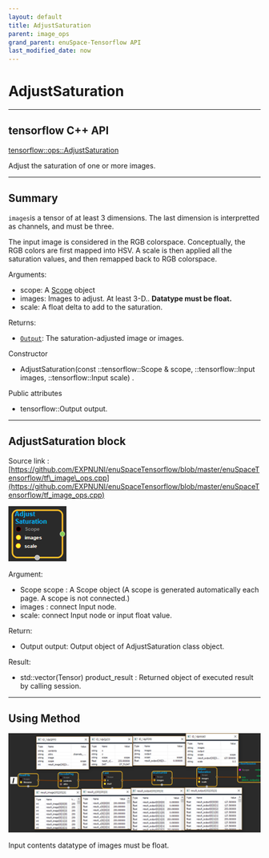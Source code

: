 ```yaml
--- 
layout: default 
title: AdjustSaturation 
parent: image_ops 
grand_parent: enuSpace-Tensorflow API 
last_modified_date: now 
--- 
```


# AdjustSaturation

---

## tensorflow C++ API

[tensorflow::ops::AdjustSaturation](https://www.tensorflow.org/api_docs/cc/class/tensorflow/ops/adjust-saturation)

Adjust the saturation of one or more images.

---

## Summary

`images`is a tensor of at least 3 dimensions. The last dimension is interpretted as channels, and must be three.

The input image is considered in the RGB colorspace. Conceptually, the RGB colors are first mapped into HSV. A scale is then applied all the saturation values, and then remapped back to RGB colorspace.

Arguments:

* scope: A [Scope](https://www.tensorflow.org/api_docs/cc/class/tensorflow/scope.html#classtensorflow_1_1_scope) object
* images: Images to adjust. At least 3-D.. **Datatype must be float.**
* scale: A float delta to add to the saturation.

Returns:

* [`Output`](https://www.tensorflow.org/api_docs/cc/class/tensorflow/output.html#classtensorflow_1_1_output): The saturation-adjusted image or images.

Constructor

* AdjustSaturation\(const ::tensorflow::Scope & scope, ::tensorflow::Input images, ::tensorflow::Input scale\) .

Public attributes

* tensorflow::Output output.

---

## AdjustSaturation block

Source link : [https://github.com/EXPNUNI/enuSpaceTensorflow/blob/master/enuSpaceTensorflow/tf\_image\_ops.cpp](https://github.com/EXPNUNI/enuSpaceTensorflow/blob/master/enuSpaceTensorflow/tf_image_ops.cpp)

![](../assets/image_AdjustSaturation_Symbol.png)

Argument:

* Scope scope : A Scope object \(A scope is generated automatically each page. A scope is not connected.\)
* images : connect  Input node.
* scale: connect  Input node or input float value.

Return:

* Output output: Output object of AdjustSaturation class object.

Result:

* std::vector\(Tensor\) product\_result : Returned object of executed result by calling session.

---

## Using Method

![](../assets/image_AdjustSaturation_Method1.png)

Input contents datatype of images  must be float.

